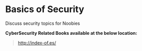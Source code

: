 # Basics of Security
Discuss security topics for Noobies

**CyberSecurity Related Books available at the below location:**
> http://index-of.es/

